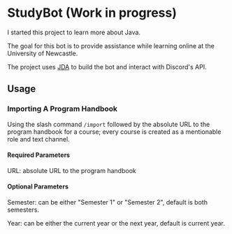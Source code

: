 # StudyBot (Work in progress)

I started this project to learn more about Java.

The goal for this bot is to provide assistance while learning online at the University of Newcastle.

The project uses [JDA](https://github.com/DV8FromTheWorld/JDA) to build the bot and interact with Discord's API.

## Usage

### Importing A Program Handbook

Using the slash command `/import` followed by the absolute URL to the program handbook for a course; every course is created as 
a mentionable role and text channel.

#### Required Parameters

URL: absolute URL to the program handbook

#### Optional Parameters

Semester: can be either "Semester 1" or "Semester 2", default is both semesters.

Year: can be either the current year or the next year, default is current year.

